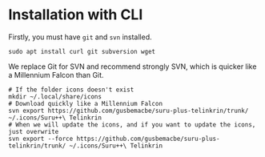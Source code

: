 # Installation with CLI

Firstly, you must have `git` and `svn` installed. 

```shell
sudo apt install curl git subversion wget
```

We replace Git for SVN and recommend strongly SVN, which is quicker like a Millennium Falcon than Git. 

```shell
# If the folder icons doesn't exist
mkdir ~/.local/share/icons
# Download quickly like a Millennium Falcon
svn export https://github.com/gusbemacbe/suru-plus-telinkrin/trunk/ ~/.icons/Suru++\ Telinkrin
# When we will update the icons, and if you want to update the icons, just overwrite
svn export --force https://github.com/gusbemacbe/suru-plus-telinkrin/trunk/ ~/.icons/Suru++\ Telinkrin
```
